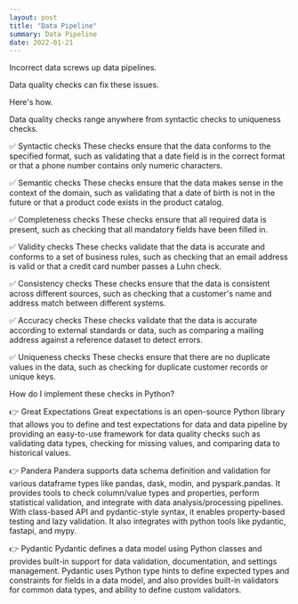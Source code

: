 ```yaml
---
layout: post
title: "Data Pipeline"
summary: Data Pipeline
date: 2022-01-21
---
```


Incorrect data screws up data pipelines.

Data quality checks can fix these issues.

Here's how.

Data quality checks range anywhere from syntactic checks to uniqueness checks.

✅ Syntactic checks
These checks ensure that the data conforms to the specified format, such as validating that a date field is in the correct format or that a phone number contains only numeric characters.

✅ Semantic checks
These checks ensure that the data makes sense in the context of the domain, such as validating that a date of birth is not in the future or that a product code exists in the product catalog.

✅ Completeness checks
These checks ensure that all required data is present, such as checking that all mandatory fields have been filled in.

✅ Validity checks
These checks validate that the data is accurate and conforms to a set of business rules, such as checking that an email address is valid or that a credit card number passes a Luhn check.

✅ Consistency checks
These checks ensure that the data is consistent across different sources, such as checking that a customer's name and address match between different systems.

✅ Accuracy checks
These checks validate that the data is accurate according to external standards or data, such as comparing a mailing address against a reference dataset to detect errors.

✅ Uniqueness checks
These checks ensure that there are no duplicate values in the data, such as checking for duplicate customer records or unique keys.

How do I implement these checks in Python?

👉 Great Expectations
Great expectations is an open-source Python library that allows you to define and test expectations for data and data pipeline by providing an easy-to-use framework for data quality checks such as validating data types, checking for missing values, and comparing data to historical values.

👉 Pandera
Pandera supports data schema definition and validation for various dataframe types like pandas, dask, modin, and pyspark.pandas. It provides tools to check column/value types and properties, perform statistical validation, and integrate with data analysis/processing pipelines. With class-based API and pydantic-style syntax, it enables property-based testing and lazy validation. It also integrates with python tools like pydantic, fastapi, and mypy.

👉 Pydantic
Pydantic defines a data model using Python classes and provides built-in support for data validation, documentation, and settings management. Pydantic uses Python type hints to define expected types and constraints for fields in a data model, and also provides built-in validators for common data types, and ability to define custom validators.
